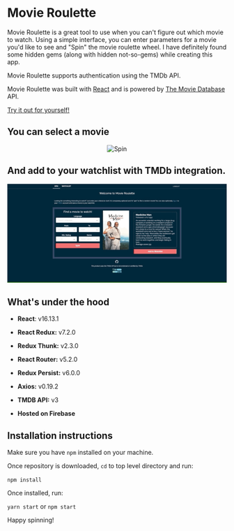 # Movie Roulette

Movie Roulette is a great tool to use when you can't figure out which movie to watch. Using a simple interface, you can enter parameters for a movie you'd like to see and "Spin" the movie roulette wheel. I have definitely found some hidden gems (along with hidden not-so-gems) while creating this app.

Movie Roulette supports authentication using the TMDb API.

Movie Roulette was built with [React](https://reactjs.org/) and is powered by [The Movie Database](https://www.themoviedb.org/) API.

[Try it out for yourself!](https://movieroulette-eaf13.web.app/)

## You can select a movie

<p align="center">
  <img src="./demo_imgs/Spin.gif" alt="Spin" width="700">
</p>

## And add to your watchlist with TMDb integration.

<p align="center">
  <img src="./demo_imgs/AddToWatchlist.gif" alt="Spin" width="700">
</p>

## What's under the hood

- **React**: v16.13.1
- **React Redux:** v7.2.0
- **Redux Thunk:** v2.3.0
- **React Router:** v5.2.0
- **Redux Persist:** v6.0.0
- **Axios:** v0.19.2

- **TMDB API:** v3

- **Hosted on Firebase**

## Installation instructions

Make sure you have `npm` installed on your machine.

Once repository is downloaded, `cd` to top level directory and run:

`npm install`

Once installed, run:

`yarn start` or `npm start`

Happy spinning!
